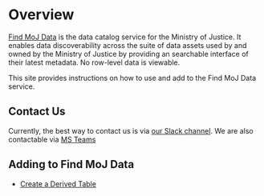 # Overview

[Find MoJ Data](https://data-platform-find-moj-data-prod.apps.live.cloud-platform.service.justice.gov.uk/) is the data catalog service for the Ministry of Justice. It enables data discoverability across the suite of data assets used by and owned by the Ministry of Justice by providing an searchable interface of their latest metadata. No row-level data is viewable.

This site provides instructions on how to use and add to the Find MoJ Data service.

## Contact Us

Currently, the best way to contact us is via [our Slack channel](https://moj.enterprise.slack.com/archives/C06NPM2200N).
We are also contactable via [MS Teams](https://teams.microsoft.com/l/channel/19%3Abb91d2a728a54472a41629ee6f2908ea%40thread.tacv2/Ask%20Data%20Catalogue?groupId=f6c3cb3b-591c-4e47-9997-25b6dc9bf5b6&tenantId=c6874728-71e6-41fe-a9e1-2e8c36776ad8)

## Adding to Find MoJ Data

- [Create a Derived Table](data/cadet-registration/index.html)
